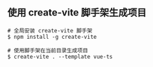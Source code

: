 ## 使用 create-vite 脚手架生成项目
```
# 全局安装 create-vite 脚手架
$ npm install -g create-vite

# 使用脚手架在当前目录生成项目
$ create-vite . --template vue-ts
```